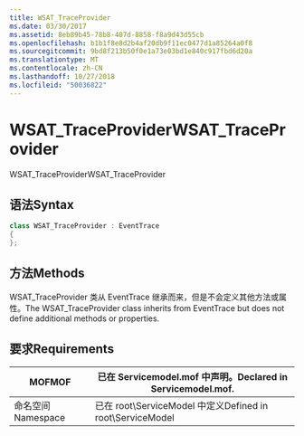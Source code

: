 ```yaml
---
title: WSAT_TraceProvider
ms.date: 03/30/2017
ms.assetid: 8eb89b45-78b8-407d-8858-f8a9d43d55cb
ms.openlocfilehash: b1b1f8e8d2b4af20db9f11ec0477d1a85264a0f8
ms.sourcegitcommit: 9bd8f213b50f0e1a73e03bd1e840c917fbd6d20a
ms.translationtype: MT
ms.contentlocale: zh-CN
ms.lasthandoff: 10/27/2018
ms.locfileid: "50036822"
---
```

# <a name="wsattraceprovider"></a><span data-ttu-id="852df-102">WSAT_TraceProvider</span><span class="sxs-lookup"><span data-stu-id="852df-102">WSAT_TraceProvider</span></span>
<span data-ttu-id="852df-103">WSAT_TraceProvider</span><span class="sxs-lookup"><span data-stu-id="852df-103">WSAT_TraceProvider</span></span>  
  
## <a name="syntax"></a><span data-ttu-id="852df-104">语法</span><span class="sxs-lookup"><span data-stu-id="852df-104">Syntax</span></span>  
  
```csharp
class WSAT_TraceProvider : EventTrace  
{  
};  
```  
  
## <a name="methods"></a><span data-ttu-id="852df-105">方法</span><span class="sxs-lookup"><span data-stu-id="852df-105">Methods</span></span>  
 <span data-ttu-id="852df-106">WSAT_TraceProvider 类从 EventTrace 继承而来，但是不会定义其他方法或属性。</span><span class="sxs-lookup"><span data-stu-id="852df-106">The WSAT_TraceProvider class inherits from EventTrace but does not define additional methods or properties.</span></span>  
  
## <a name="requirements"></a><span data-ttu-id="852df-107">要求</span><span class="sxs-lookup"><span data-stu-id="852df-107">Requirements</span></span>  
  
|<span data-ttu-id="852df-108">MOF</span><span class="sxs-lookup"><span data-stu-id="852df-108">MOF</span></span>|<span data-ttu-id="852df-109">已在 Servicemodel.mof 中声明。</span><span class="sxs-lookup"><span data-stu-id="852df-109">Declared in Servicemodel.mof.</span></span>|  
|---------|-----------------------------------|  
|<span data-ttu-id="852df-110">命名空间</span><span class="sxs-lookup"><span data-stu-id="852df-110">Namespace</span></span>|<span data-ttu-id="852df-111">已在 root\ServiceModel 中定义</span><span class="sxs-lookup"><span data-stu-id="852df-111">Defined in root\ServiceModel</span></span>|

